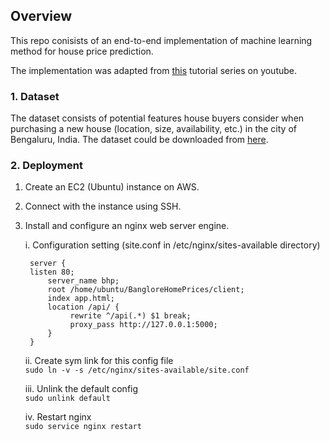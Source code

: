 ## **Overview**

This repo conisists of an end-to-end implementation of machine learning method for house price prediction.

The implementation was adapted from [this](https://youtube.com/playlist?list=PLeo1K3hjS3uu7clOTtwsp94PcHbzqpAdg) tutorial series on youtube.

### **1. Dataset**

The dataset consists of potential features house buyers consider when purchasing a new house (location, size, availability, etc.) in the city of Bengaluru, India. The dataset could be downloaded from [here](https://www.kaggle.com/datasets/amitabhajoy/bengaluru-house-price-data).

### 2. **Deployment**

1. Create an EC2 (Ubuntu) instance on AWS.
2. Connect with the instance using SSH.
3. Install and configure an nginx web server engine.

   i. Configuration setting (site.conf in /etc/nginx/sites-available directory)
   ```
	server {
    listen 80;
        server_name bhp;
        root /home/ubuntu/BangloreHomePrices/client;
        index app.html;
        location /api/ {
             rewrite ^/api(.*) $1 break;
             proxy_pass http://127.0.0.1:5000;
        }
	}
	```
	ii. Create sym link for this config file\
	`sudo ln -v -s /etc/nginx/sites-available/site.conf`

	iii. Unlink the default config\
	`sudo unlink default`

	iv. Restart nginx\
	`sudo service nginx restart`